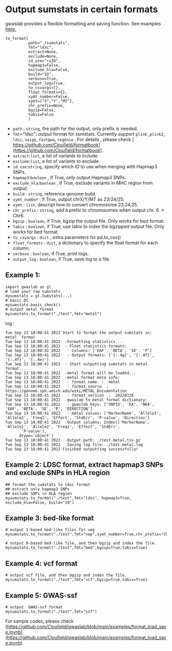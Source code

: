 # Output sumstats in certain formats

gwaslab provides a flexible formatting and saving function.
See examples [here.](https://cloufield.github.io/gwaslab/format_load_save/)

```
to_format(
          path="./sumstats",
          fmt="ldsc",   
          extract=None,
          exclude=None,
          id_use="rsID",
          hapmap3=False,
          exclude_hla=False,  
          build="19", 
          verbose=True,
          output_log=True,
          to_csvargs={},
          float_formats={},
          xymt_number=False,
          xymt=["X","Y","MT"],
          chr_prefix=None,
          bgzip=False,
          tabix=False
          )
```
- `path` : `string`, the path for the output, only prefix is needed.
- `fmt`="ldsc": output format for sumstats. Currently support `plink` ,`plink2`, `ldsc`, `saige`, `fastgwa`, `regenie` . For details , please check [ https://github.com/Cloufield/formatbook](https://github.com/Cloufield/formatbook).
- `extract`:`list`, a list of variants to include.
- `exclude`:`list`, a list of variants to exclude.
- `id_use`:`string`, specify which ID to use when merging with Hapmap3 SNPs.
- `hapmap3`:`boolean` , if True, only output Hapmap3 SNPs.
- `exclude_hla`:`boolean` , if True, exclude variants in MHC region from output.
- `build` : `string`, reference genome build. 
- `xymt_number` : if True, output chrX/Y/MT as 23/24/25.
- `xymt` : `list`, descript how to convert chromosome 23,24,25.
- `chr_prefix` : `string`, add a prefix to chromosomes when output chr. 6 -> Chr6.
- `bgzip` : `boolean`, if True, bgzip the output file. Only works for bed format.
- `tabix` : `boolean`, if True, use tabix to index the bgzipped output file. Only works for bed format.
- `to_csvargs` : `dict` , extra parameters for pd.to_csv()
- `float_formats` : `dict`, a dictionary to specify the float format for each column.
- `verbose` : `boolean`, if True, print logs.
- `output_log` : `boolean`, if True, save log to a file.

## Example 1:
```
import gwaslab as gl
# load your raw sumstats
mysumstats = gl.Sumstats(...)
# basic QC
mysumstats.basic_check()
# output metal format
mysumstats.to_format("./test",fmt="metal")
```

log :
```
Tue Sep 13 18:00:41 2022 Start to format the output sumstats in:  metal  format
Tue Sep 13 18:00:41 2022  -Formatting statistics ...
Tue Sep 13 18:00:41 2022  - Float statistics formats:
Tue Sep 13 18:00:41 2022   - Columns: ['EAF', 'BETA', 'SE', 'P']
Tue Sep 13 18:00:41 2022   - Output formats: ['{:.4g}', '{:.4f}', '{:.4f}', '{:.4e}']
Tue Sep 13 18:00:41 2022  - Start outputting sumstats in metal format...
Tue Sep 13 18:00:41 2022  -metal format will be loaded...
Tue Sep 13 18:00:41 2022  -metal format meta info:
Tue Sep 13 18:00:41 2022   - format_name  :  metal
Tue Sep 13 18:00:41 2022   - format_source  :  https://genome.sph.umich.edu/wiki/METAL_Documentation
Tue Sep 13 18:00:41 2022   - format_version  :  20220726
Tue Sep 13 18:00:41 2022  -gwaslab to metal format dictionary:
Tue Sep 13 18:00:41 2022   - gwaslab keys: ['SNPID', 'EA', 'NEA', 'EAF', 'BETA', 'SE', 'P', 'DIRECTION']
Tue Sep 13 18:00:41 2022   - metal values: ['MarkerName', 'Allele1', 'Allele2', 'Freq1', 'Effect', 'StdErr', 'P-value', 'Direction']
Tue Sep 13 18:00:41 2022  -Output columns: Index(['MarkerName', 'Allele1', 'Allele2', 'Freq1', 'Effect', 'StdErr',
       'P-value'],
      dtype='object')
Tue Sep 13 18:00:41 2022  -Output path: ./test.metal.tsv.gz
Tue Sep 13 18:00:41 2022  -Saving log file: ./test.metal.log
Tue Sep 13 18:00:41 2022 Finished outputting successfully!
```

## Example 2: LDSC format, extract hapmap3 SNPs and exclude SNPs in HLA region
```
## format the sumstats to ldsc format
## extract only hapmap3 SNPs
## exclude SNPs in HLA region
mysumstats.to_format("./test",fmt="ldsc", hapmap3=True, exclude_hla=False, build="19")
```

## Example 3: bed-like format
```
# output 1-based bed-like files for vep
mysumstats.to_format("./test",fmt="vep",xymt_number=True,chr_prefix="Chr")

# output 0-based bed-like file, and then bgzip and index the file.
mysumstats.to_format("./test",fmt="bed",bgzip=True,tabix=True)
```

## Example 4: vcf format
```
# output vcf file, and then bgzip and index the file.
mysumstats.to_format("./test",fmt="vcf",bgzip=True,tabix=True)
```

## Example 5: GWAS-ssf
```
# output  GWAS-ssf format
mysumstats.to_format("./test",fmt="ssf")
```

For sample codes, please check [https://github.com/Cloufield/gwaslab/blob/main/examples/format_load_save.ipynb](https://github.com/Cloufield/gwaslab/blob/main/examples/format_load_save.ipynb)
